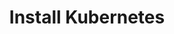 ---
title: "1. Install Kubernetes"
description: "Install Docker Engine from Docker's apt repository and explore the Docker host."
lead: "Install Docker Engine from Docker's apt repository and explore the Docker host."
menu:
  docs:
    labs:
      parent: "play-with-kubernetes"
weight: 310
---